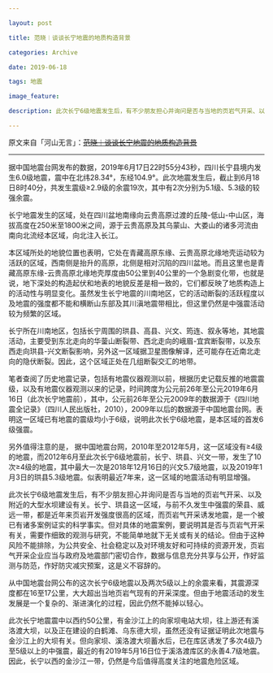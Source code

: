 ```yaml
---

layout: post

title: 范晓︱谈谈长宁地震的地质构造背景

categories: Archive

date: 2019-06-18

tags: 地震

image_feature:

description: 此次长宁6级地震发生后，有不少朋友担心并询问是否与当地的页岩气开采、以及附近的大型水坝建设有关。

---
```


原文来自「河山无言」：~~[范晓︱谈谈长宁地震的地质构造背景](https://mp.weixin.qq.com/s/Nh-m4z8UKO48sVmcPhcxdw)~~

---

据中国地震台网发布的数据，2019年6月17日22时55分43秒，四川长宁县境内发生6.0级地震，震中在北纬28.34°，东经104.9°。此次地震发生后，截止到6月18日8时40分，共发生震级≥2.9级的余震19次，其中有2次分别为5.1级、5.3级的较强余震。

长宁地震发生的区域，处在四川盆地南缘向云贵高原过渡的丘陵-低山-中山区，海拔高度在250米至1800米之间，源于云贵高原及其乌蒙山、大娄山的诸多河流由南向北流经本区域，向北注入长江。

本区域所处的地貌位置也表明，它处在青藏高原东缘、云贵高原北缘地壳运动较为活跃的区域，西南侧是抬升的高原，北侧是相对沉陷的四川盆地。而且这里也是青藏高原东缘-云贵高原北缘地壳厚度由50公里到40公里的一个急剧变化带，也就是说，地下深处的构造起伏和地表的地貌反差是相一致的，它们都反映了地质构造上的活动性与明显变化。虽然发生长宁地震的川南地区，它的活动断裂的活跃程度以及地震的强度都不能和横断山东部及其川滇地震带相比，但这里仍然是中强震活动较为频繁的区域。

长宁所在川南地区，包括长宁周围的珙县、高县、兴文、筠连、叙永等地，其地震活动，主要受到东北走向的华蓥山断裂带、西北走向的峨眉-宜宾断裂带，以及东西走向珙县-兴文断裂影响，另外这一区域据卫星图像解译，还可能存在近南北走向的隐伏断裂。因此，这个区域正处在几组断裂交汇的地带。

笔者查阅了历史地震记录，包括有地震仪器观测以前，根据历史记载反推的地震震级，以及有地震仪器观测以来的记录，时间跨度为公元前26年至公元2019年6月16日（此次长宁地震前），其中，公元前26年至公元2009年的数据源于《四川地震全记录》（四川人民出版社，2010），2009年以后的数据源于中国地震台网。表明这一区域已有地震的震级均小于6级，说明此次长宁6级地震，是本区域的首发6级强震。

另外值得注意的是， 据中国地震台网，2010年至2012年5月，这一区域没有≥4级的地震，而2012年6月至此次长宁6级地震前，长宁、珙县、兴文一带，发生了10次≥4级的地震，其中最大一次是2018年12月16日的兴文5.7级地震，以及2019年1月3日的珙县5.3级地震。似表明最近7年来，这一区域的地震活动有明显增强。

此次长宁6级地震发生后，有不少朋友担心并询问是否与当地的页岩气开采、以及附近的大型水坝建设有关。长宁、珙县这一区域，与前不久发生中强震的荣县、威远一带，都是近年来页岩开发强度很高的区域，而页岩气开采诱发地震，是一个被已有诸多案例证实的科学事实。但对具体的地震案例，要说明其是否与页岩气开采有关，需要作细致的观测与研究，不能简单地就下无关或有关的结论。但由于这种风险不能排除，为公共安全、社会稳定以及对环境友好和可持续的资源开发，页岩气开采企业应当与政府及地震部门密切合作，数据与信息充分共享与公开，作好监测与防范，作好防灾减灾预案，这是义不容辞的。

从中国地震台网公布的这次长宁6级地震以及两次5级以上的余震来看，其震源深度都在16至17公里，大大超出当地页岩气现有的开采深度。但由于地震活动的发生发展是一个复杂的、渐进演化的过程，因此仍然不能掉以轻心。

此次长宁地震震中以西约50公里，有金沙江上的向家坝电站大坝，往上游还有溪洛渡大坝，以及正在建设的白鹤滩、乌东德大坝，虽然还没有证据证明此次地震与金沙江上的大坝有关。但向家坝、溪洛渡大坝蓄水后，已在库区诱发了多次4级乃至5级以上的中强震，最近的有2019年5月16日位于溪洛渡库区的永善4.7级地震。因此，长宁以西的金沙江一带，仍然是今后值得高度关注的地震危险区域。
